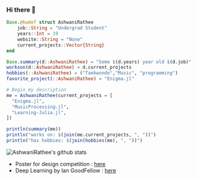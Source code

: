 ### Hi there 👋

<!--
**ashwani-rathee/ashwani-rathee** is a ✨ _special_ ✨ repository because its `README.md` (this file) appears on your GitHub profile.

Here are some ideas to get you started:

- 🔭 I’m currently working on ...
- 🌱 I’m currently learning ...
- 👯 I’m looking to collaborate on ...
- 🤔 I’m looking for help with ...
- 💬 Ask me about ...
- 📫 How to reach me: ...
- 😄 Pronouns: ...
- ⚡ Fun fact: ...
-->
```julia
Base.@kwdef struct AshwaniRathee
    job::String = "Undergrad Student"
    years::Int = 19
    website::String = "None"
    current_projects::Vector{String}
end

Base.summary(d::AshwaniRathee) = "Some $(d.years) year old $(d.job)"
workson(d::AshwaniRathee) = d.current_projects 
hobbies(::AshwaniRathee) = ("Taekwondo","Music", "programming")
favorite_project(::AshwaniRathee) = "Enigma.jl"

# Begin my description
me = AshwaniRathee(current_projects = [
  "Enigma.jl", 
  "MusicProcessing.jl",
  "Learning-Julia.jl",
])

println(summary(me))
println("works on: $(join(me.current_projects, ", "))")
println("has hobbies: $(join(hobbies(me), ", "))")
```
![AshwaniRathee's github stats](https://github-readme-stats.vercel.app/api?username=ashwani-rathee&show_icons=true&hide=["issues"])

- Poster for design competition : [here](https://drive.google.com/file/d/1VRMRe-9_A8dY3VDy0fMQB996ajTzoeCq/view?usp=sharing)
- Deep Learning by Ian GoodFellow : [here](https://drive.google.com/drive/folders/1w4OGfhNP-5KpFJxyJGpUCEpSeYpF44m2?usp=sharing)
